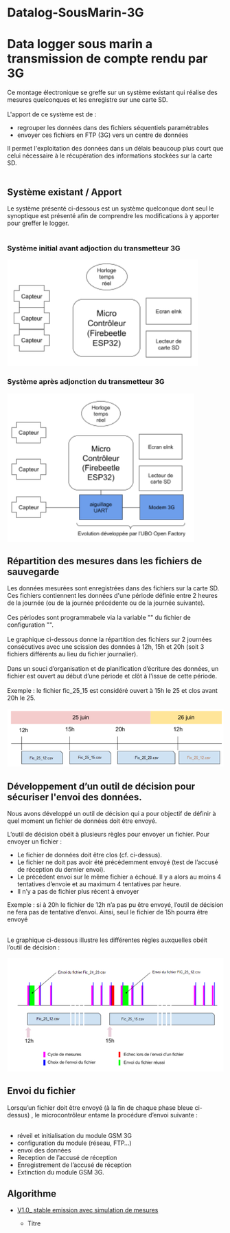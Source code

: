 # Datalog-SousMarin-3G
<H1>Data logger sous marin a transmission de compte rendu par 3G</H1>

Ce montage électronique se greffe sur un système existant qui réalise des mesures quelconques et les enregistre sur une carte SD.<br><br>
L'apport de ce système est de :<br>
<ul>
<li>regrouper les données dans des fichiers séquentiels paramétrables</li>
<li>envoyer ces fichiers en FTP (3G) vers un centre de données</li>
</ul>

Il permet l'exploitation des données dans un délais beaucoup plus court que celui nécessaire à le récupération des informations stockées sur la carte SD.<br><br>


<H2>Système existant / Apport </H2>
Le système présenté ci-dessous est un système quelconque dont seul le synoptique est présenté afin de comprendre les modifications à y apporter pour greffer le logger.<br><br>
<H3>Système initial avant adjoction du transmetteur 3G</h3>
<IMG src="readme_fichiers/systeme_avant_modification.png">
<H3>Système après adjonction du transmetteur 3G</h3>
<IMG src="readme_fichiers/systeme_apres_modification.png">


<H2>Répartition des mesures dans les fichiers de sauvegarde </H2>
Les données mesurées sont enregistrées dans des fichiers sur la carte SD. Ces fichiers contiennent les données d'une période définie entre 2 heures de la journée (ou de la journée précédente ou de la journée suivante).<br><br>
Ces périodes sont programmabele via la variable "" du fichier de configuration "".<br><br>
Le graphique ci-dessous donne la répartition des fichiers sur 2 journées consécutives avec une scission des données à 12h, 15h et 20h (soit 3 fichiers différents au lieu du fichier journalier).<br><br>
Dans un souci d’organisation et de planification d’écriture des données, un fichier est ouvert au début d’une période et clôt à l'issue de cette période.<br><br>
Exemple : le fichier fic_25_15 est considéré ouvert à 15h le 25 et clos avant 20h le 25. <br><br>
<IMG src="readme_fichiers/regle_d_enregistrement_des_donnees.png">


<H2>Développement d’un outil de décision pour sécuriser l'envoi des données.</H2>
Nous avons développé un outil de décision qui a pour objectif de définir à quel moment un fichier de données doit être envoyé.

L’outil de décision obéit à plusieurs règles pour envoyer un fichier. Pour envoyer un fichier :
<ul>
	<li>Le fichier de données doit être clos (cf. ci-dessus).</li>
	<li>Le fichier ne doit pas avoir été précédemment envoyé (test de l’accusé de réception du dernier envoi). </li>
	<li>Le précédent envoi sur le même fichier a échoué. Il y a alors au moins 4 tentatives d’envoie et au maximum 4 tentatives par heure.</li>
	<li>Il n’y a pas de fichier plus récent à envoyer</li>
</ul>


Exemple : si à 20h le fichier de 12h n’a pas pu être envoyé, l’outil de décision ne fera pas de tentative d’envoi. Ainsi, seul le fichier de 15h pourra être envoyé<br><br>

Le graphique ci-dessous illustre les différentes règles auxquelles obéit l’outil de décision : <br><br>
<IMG src="readme_fichiers/regle_de_transmission_des_fichiers.png">


<H2>Envoi du fichier</H2>
Lorsqu’un fichier doit être envoyé (à la fin de chaque phase bleue ci-dessus) , le microcontrôleur entame la procédure d’envoi suivante :<br><br>
<ul>
<li>réveil et initialisation du module GSM 3G</li>
<li>configuration du module (réseau, FTP…)</li>
<li>envoi des données</li>
<li>Reception de l’accusé de réception</li>
<li>Enregistrement de l’accusé de réception</li>
<li>Extinction du module GSM 3G.</li>
</ul>

<H2>Algorithme</H2>

<ul>
	<li><a href="production/Programmation/V1/algorithmes/V1.0_ stable emission avec simulation de mesures.pdf" target="_blank">V1.0_ stable emission avec simulation de mesures</a></li>
	<ul>
		<li>Titre</li>
	</ul>



</ul>




<br><br><br><br><br>
